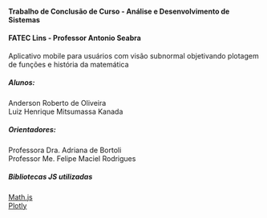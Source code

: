 #### Trabalho de Conclusão de Curso - Análise e Desenvolvimento de Sistemas
#### FATEC Lins - Professor Antonio Seabra

Aplicativo mobile para usuários com visão subnormal objetivando plotagem de funções e história da matemática

##### Alunos:
Anderson Roberto de Oliveira\
Luiz Henrique Mitsumassa Kanada

##### Orientadores:
Professora Dra. Adriana de Bortoli\
Professor Me. Felipe Maciel Rodrigues

##### Bibliotecas JS utilizadas
[Math.js](https://mathjs.org/)\
[Plotly](https://plot.ly/javascript/)